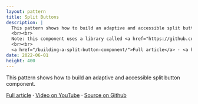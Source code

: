 ```yaml
---
layout: pattern
title: Split Buttons
description: |
  This pattern shows how to build an adaptive and accessible split button component.
  <br><br>
  Note: this component uses a library called <a href="https://github.com/argyleink/blingblingjs">BlingBlingJS</a> and <a href="https://github.com/argyleink/roving-ux">Roving UX</a>.
  <br><br>
  <a href="/building-a-split-button-component/">Full article</a> · <a href="https://www.youtube.com/watch?v=Qcpru-fIgwk">Video on YouTube</a> · <a href="https://github.com/argyleink/gui-challenges/tree/main/split-buttons">Source on Github</a>
date: 2022-06-01
height: 400
---
```


This pattern shows how to build an adaptive and accessible split button
component.

<a href="/building-a-split-button-component/">Full article</a> · <a href="https://www.youtube.com/watch?v=Qcpru-fIgwk">Video on YouTube</a> · <a href="https://github.com/argyleink/gui-challenges/tree/main/split-buttons">Source on Github</a>
